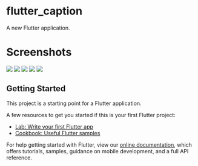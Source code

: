 # flutter_caption

A new Flutter application.

# Screenshots
![](https://github.com/Manak1299/The-Agriculture-app/blob/master/screenshots/screen1.png?raw=true)
![](https://github.com/Manak1299/The-Agriculture-app/blob/master/screenshots/screen2.png?raw=true)
![](https://github.com/Manak1299/The-Agriculture-app/blob/master/screenshots/screen3.png?raw=true)
![](https://github.com/Manak1299/The-Agriculture-app/blob/master/screenshots/screen4.png?raw=true)
![](https://github.com/Manak1299/The-Agriculture-app/blob/master/screenshots/screen5.png?raw=true)
## Getting Started


This project is a starting point for a Flutter application.

A few resources to get you started if this is your first Flutter project:

- [Lab: Write your first Flutter app](https://flutter.dev/docs/get-started/codelab)
- [Cookbook: Useful Flutter samples](https://flutter.dev/docs/cookbook)

For help getting started with Flutter, view our
[online documentation](https://flutter.dev/docs), which offers tutorials,
samples, guidance on mobile development, and a full API reference.
